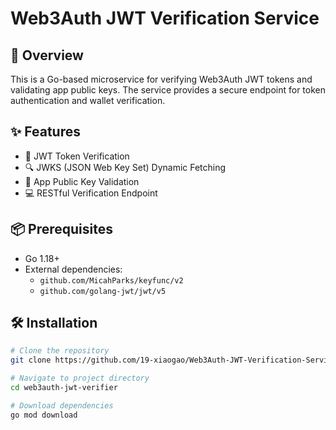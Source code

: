 # Web3Auth JWT Verification Service

## 🚀 Overview

This is a Go-based microservice for verifying Web3Auth JWT tokens and validating app public keys. The service provides a secure endpoint for token authentication and wallet verification.

## ✨ Features

- 🔐 JWT Token Verification
- 🔍 JWKS (JSON Web Key Set) Dynamic Fetching
- 🧊 App Public Key Validation
- 💻 RESTful Verification Endpoint

## 📦 Prerequisites

- Go 1.18+
- External dependencies:
    - `github.com/MicahParks/keyfunc/v2`
    - `github.com/golang-jwt/jwt/v5`

## 🛠️ Installation

```bash
# Clone the repository
git clone https://github.com/19-xiaogao/Web3Auth-JWT-Verification-Service.git

# Navigate to project directory
cd web3auth-jwt-verifier

# Download dependencies
go mod download
```

